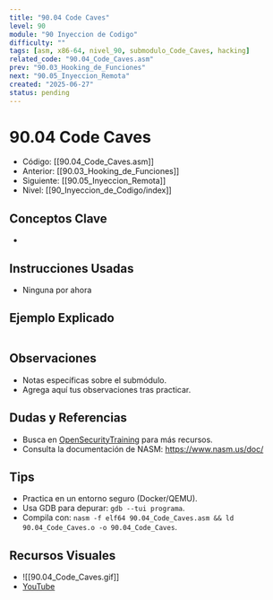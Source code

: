 ```yaml
---
title: "90.04 Code Caves"
level: 90
module: "90 Inyeccion de Codigo"
difficulty: ""
tags: [asm, x86-64, nivel_90, submodulo_Code_Caves, hacking]
related_code: "90.04_Code_Caves.asm"
prev: "90.03_Hooking_de_Funciones"
next: "90.05_Inyeccion_Remota"
created: "2025-06-27"
status: pending
---
```


# 90.04 Code Caves

- Código: [[90.04_Code_Caves.asm]]  
- Anterior: [[90.03_Hooking_de_Funciones]]  
- Siguiente: [[90.05_Inyeccion_Remota]]  
- Nivel: [[90_Inyeccion_de_Codigo/index]]  

## Conceptos Clave
- 

## Instrucciones Usadas
- Ninguna por ahora

## Ejemplo Explicado
```asm

```

## Observaciones
- Notas específicas sobre el submódulo.
- Agrega aquí tus observaciones tras practicar.

## Dudas y Referencias
- Busca en [OpenSecurityTraining](https://opensecuritytraining.info/) para más recursos.
- Consulta la documentación de NASM: https://www.nasm.us/doc/

## Tips
- Practica en un entorno seguro (Docker/QEMU).
- Usa GDB para depurar: `gdb --tui programa`.
- Compila con: `nasm -f elf64 90.04_Code_Caves.asm && ld 90.04_Code_Caves.o -o 90.04_Code_Caves`.

## Recursos Visuales
- ![[90.04_Code_Caves.gif]]  
- [YouTube](https://youtube.com/placeholder)
